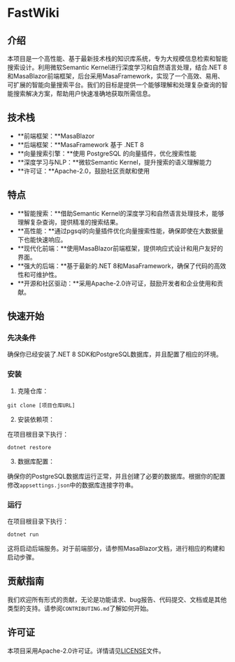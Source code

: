 # FastWiki
## 介绍

本项目是一个高性能、基于最新技术栈的知识库系统，专为大规模信息检索和智能搜索设计。利用微软Semantic Kernel进行深度学习和自然语言处理，结合.NET 8和MasaBlazor前端框架，后台采用MasaFramework，实现了一个高效、易用、可扩展的智能向量搜索平台。我们的目标是提供一个能够理解和处理复杂查询的智能搜索解决方案，帮助用户快速准确地获取所需信息。

## 技术栈

- **前端框架：**MasaBlazor
- **后端框架：**MasaFramework 基于 .NET 8
- **向量搜索引擎：**使用 PostgreSQL 的向量插件，优化搜索性能
- **深度学习与NLP：**微软Semantic Kernel，提升搜索的语义理解能力
- **许可证：**Apache-2.0，鼓励社区贡献和使用

## 特点

- **智能搜索：**借助Semantic Kernel的深度学习和自然语言处理技术，能够理解复杂查询，提供精准的搜索结果。
- **高性能：**通过pgsql的向量插件优化向量搜索性能，确保即使在大数据量下也能快速响应。
- **现代化前端：**使用MasaBlazor前端框架，提供响应式设计和用户友好的界面。
- **强大的后端：**基于最新的.NET 8和MasaFramework，确保了代码的高效性和可维护性。
- **开源和社区驱动：**采用Apache-2.0许可证，鼓励开发者和企业使用和贡献。

## 快速开始

### 先决条件

确保你已经安装了.NET 8 SDK和PostgreSQL数据库，并且配置了相应的环境。

### 安装

1. 克隆仓库：

```
git clone [项目仓库URL]
```

2. 安装依赖项：

在项目根目录下执行：

```
dotnet restore
```

3. 数据库配置：

确保你的PostgreSQL数据库运行正常，并且创建了必要的数据库。根据你的配置修改`appsettings.json`中的数据库连接字符串。

### 运行

在项目根目录下执行：

```
dotnet run
```

这将启动后端服务。对于前端部分，请参照MasaBlazor文档，进行相应的构建和启动步骤。

## 贡献指南

我们欢迎所有形式的贡献，无论是功能请求、bug报告、代码提交、文档或是其他类型的支持。请参阅`CONTRIBUTING.md`了解如何开始。

## 许可证

本项目采用Apache-2.0许可证。详情请见[LICENSE](LICENSE)文件。
